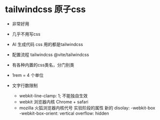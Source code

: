 # tailwindcss 原子css

- 非常好用
- 几乎不用写css
- AI 生成代码 css 用的都是tailwindcss
- 配置流程
    tailwindcss @vite/tailwindcss
- 有各种内置的css类名，分门别类
- 1rem = 4 个单位 

- 文字行数限制
    - webkit-line-clamp: 1; 不能独自生效
    - webkit 浏览器内核 Chrome + safari 
    - mozilla 火狐浏览器内核代号
    实验阶段的属性 新的 
    disolay: -webkit-box
    -webkit-box-orient: vertical
    overflow: hidden